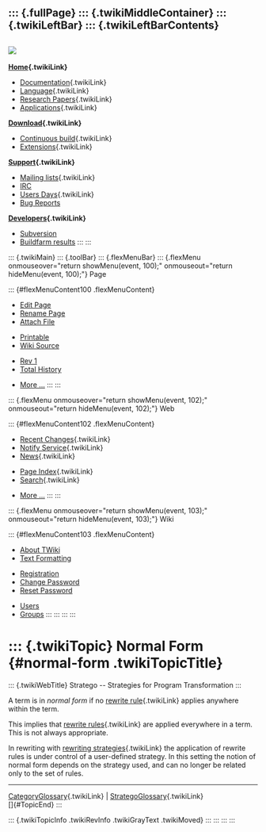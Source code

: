 ::: {.fullPage}
::: {.twikiMiddleContainer}
::: {.twikiLeftBar}
::: {.twikiLeftBarContents}
  ----------------------------------------------------------------------------------
  [![](../pub/Stratego/StrategoLogo/StrategoLogoTextlessWhite-100px.png)](WebHome)
  ----------------------------------------------------------------------------------

**[Home](WebHome){.twikiLink}**

-   [Documentation](StrategoDocumentation){.twikiLink}
-   [Language](StrategoLanguage){.twikiLink}
-   [Research Papers](StrategoPublications){.twikiLink}
-   [Applications](StrategoApplication){.twikiLink}

**[Download](StrategoDownload){.twikiLink}**

-   [Continuous build](ContinuousBuild){.twikiLink}
-   [Extensions](AdditionalPackageDownload){.twikiLink}

**[Support](StrategoSupport){.twikiLink}**

-   [Mailing lists](MailingList){.twikiLink}
-   [IRC](irc://irc.freenode.net/#stratego)
-   [Users Days](StrategoUsersDay){.twikiLink}
-   [Bug Reports](http://yellowgrass.org/project/StrategoXT)

**[Developers](StrategoDev){.twikiLink}**

-   [Subversion](https://svn.strategoxt.org/repos/StrategoXT/strategoxt/trunk)
-   [Buildfarm
    results](http://hydra.nixos.org/jobset/strategoxt/strategoxt-release/all)
:::
:::

::: {.twikiMain}
::: {.toolBar}
::: {.flexMenuBar}
::: {.flexMenu onmouseover="return showMenu(event, 100);" onmouseout="return hideMenu(event, 100);"}
Page

::: {#flexMenuContent100 .flexMenuContent}
-   [Edit
    Page](http://www.program-transformation.org/edit/Stratego/NormalForm?t=1536825602)
-   [Rename
    Page](http://www.program-transformation.org/rename/Stratego/NormalForm)
-   [Attach
    File](http://www.program-transformation.org/attach/Stratego/NormalForm)

<!-- -->

-   [Printable](http://www.program-transformation.org/view/Stratego/NormalForm?skin=print.pattern)
-   [Wiki
    Source](http://www.program-transformation.org/view/Stratego/NormalForm?skin=text&raw=on&contenttype=text/plain)

<!-- -->

-   [Rev
    1](http://www.program-transformation.org/view/Stratego/NormalForm?rev=1.1)
-   [Total
    History](http://www.program-transformation.org/rdiff/Stratego/NormalForm)

<!-- -->

-   [More
    \...](http://www.program-transformation.org/oops/Stratego/NormalForm?template=oopsmore&param1=1.1&param2=1.1)
:::
:::

::: {.flexMenu onmouseover="return showMenu(event, 102);" onmouseout="return hideMenu(event, 102);"}
Web

::: {#flexMenuContent102 .flexMenuContent}
-   [Recent Changes](WebChanges){.twikiLink}
-   [Notify Service](WebNotify){.twikiLink}
-   [News](WebNews){.twikiLink}

<!-- -->

-   [Page Index](WebIndex){.twikiLink}
-   [Search](WebSearch){.twikiLink}

<!-- -->

-   [More
    \...](http://www.program-transformation.org/oops/Stratego/NormalForm?template=oopsmore&param1=1.1&param2=1.1)
:::
:::

::: {.flexMenu onmouseover="return showMenu(event, 103);" onmouseout="return hideMenu(event, 103);"}
Wiki

::: {#flexMenuContent103 .flexMenuContent}
-   [About
    TWiki](http://www.program-transformation.org/view/TWiki/WebHome)
-   [Text
    Formatting](http://www.program-transformation.org/view/TWiki/TextFormattingRules)

<!-- -->

-   [Registration](http://www.program-transformation.org/view/TWiki/TWikiRegistration)
-   [Change
    Password](http://www.program-transformation.org/view/TWiki/ChangePassword)
-   [Reset
    Password](http://www.program-transformation.org/view/TWiki/ResetPassword)

<!-- -->

-   [Users](http://www.program-transformation.org/view/Main/TWikiUsers)
-   [Groups](http://www.program-transformation.org/view/Main/TWikiGroups)
:::
:::
:::
:::

::: {.twikiTopic}
Normal Form {#normal-form .twikiTopicTitle}
===========

::: {.twikiWebTitle}
Stratego \-- Strategies for Program Transformation
:::

A term is in *normal form* if no [rewrite rule](RewriteRule){.twikiLink}
applies anywhere within the term.

This implies that [rewrite rules](RewriteRule){.twikiLink} are applied
everywhere in a term. This is not always appropriate.

In rewriting with [rewriting strategies](RewritingStrategy){.twikiLink}
the application of rewrite rules is under control of a user-defined
strategy. In this setting the notion of normal form depends on the
strategy used, and can no longer be related only to the set of rules.

------------------------------------------------------------------------

[CategoryGlossary](CategoryGlossary){.twikiLink} \|
[StrategoGlossary](StrategoGlossary){.twikiLink}\
[]{#TopicEnd}
:::

::: {.twikiTopicInfo .twikiRevInfo .twikiGrayText .twikiMoved}
:::
:::
:::
:::
